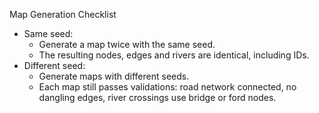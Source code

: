 Map Generation Checklist

- Same seed:
    - Generate a map twice with the same seed.
    - The resulting nodes, edges and rivers are identical, including IDs.
- Different seed:
    - Generate maps with different seeds.
    - Each map still passes validations: road network connected, no dangling edges, river crossings use bridge or ford nodes.
